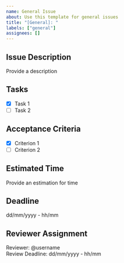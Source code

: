 ```yaml
---
name: General Issue
about: Use this template for general issues
title: "[General]: "
labels: ["general"]
assignees: []
---
```


## Issue Description
Provide a description 

## Tasks

- [x] Task 1 
- [ ] Task 2

## Acceptance Criteria

- [x] Criterion 1 
- [ ] Criterion 2

<!-- Ensure that the acceptance criteria are clear, testable, and aligned with the feature's objectives. Each criterion should be specific enough to determine whether the feature is successfully implemented. -->

## Estimated Time
Provide an estimation for time 

## Deadline
dd/mm/yyyy - hh/mm

## Reviewer Assignment

Reviewer: @username <!-- Always assign someone --> <br />
Review Deadline: dd/mm/yyyy - hh/mm <!-- Specify the review deadline -->

<!-- DON'T FORGET TO LINK YOUR ISSUE TO THE CORRESPONDING PART IN THE MEETING NOTES -->
